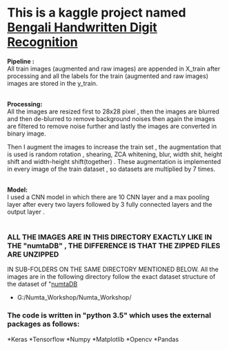 # This is a kaggle project named [Bengali Handwritten Digit Recognition](https://www.kaggle.com/c/numta)
**Pipeline :**<br>
All train images (augmented and raw images) are appended in X_train after processing and all the labels for the train
(augmented and raw images) images are stored in the y_train.<br ><br>

**Processing:**<br >
All the images are resized first to 28x28 pixel , then the images are blurred and then de-blurred to remove background
noises then again the images are filtered to remove noise further and lastly the images are converted in binary image.<br>
	
Then I augment the images to increase the train set , the augmentation that is used is random rotation , shearing, ZCA whitening,
blur, width shit, height shift and width-height shift(together) . These augmentation is implemented in every image of the train 
dataset , so datasets are multiplied by 7 times.<br><br>

**Model:**<br>
I used a CNN model in which there are 10 CNN layer and a max pooling layer after every two layers followed by 3 fully connected layers
and the output layer . <br><br>

### ALL THE IMAGES ARE IN THIS DIRECTORY EXACTLY LIKE IN THE "numtaDB" , THE DIFFERENCE IS THAT THE ZIPPED FILES ARE UNZIPPED
IN SUB-FOLDERS ON THE SAME DIRECTORY MENTIONED BELOW. All the images are in the following directory follow the exact dataset structure of
the dataset of "[numtaDB](https://www.kaggle.com/BengaliAI/numta)<br>
* G:/Numta_Workshop/Numta_Workshop/

### The code is written in "python 3.5" which uses the external packages as follows:
*Keras
*Tensorflow
*Numpy
*Matplotlib
*Opencv
*Pandas

